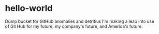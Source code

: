 # hello-world
Dump bucket for GitHub anomalies and detritius
I'm making a leap into use of Git Hub for my future, my company's future, and America's future. 
